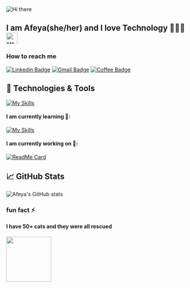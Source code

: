 ![Hi there](https://capsule-render.vercel.app/api?type=waving&color=20:faebd7,80:f5a4a050&height=200&width=1500&section=header&text=Hello,%20Folks!&fontColor=ffffff&fontSize=60&animation=fadeIn&fontAlignY=38&descAlignY=51&descAlign=62)



## I am Afeya(she/her) and I love Technology &#128105;&#127995;&#8205;&#128187; <img src="https://raw.githubusercontent.com/MartinHeinz/MartinHeinz/master/wave.gif" width="30" height="30" alt="waving icon">

### How to reach me
[![Linkedin Badge](https://img.shields.io/badge/-LinkedIn-blue?style=flat-round&logo=Linkedin&logoColor=white&link=https://www.linkedin.com/in/afeyajahin)](https://www.linkedin.com/in/afeyajahin)
[![Gmail Badge](https://img.shields.io/badge/Gmail-d14836?style=flat-round&logo=Gmail&logoColor=white&link=mailto:jahin22a@mtholyoke.edu)](mailto:jahin22a@mtholyoke.edu)
[![Coffee Badge](https://img.shields.io/badge/-buymeacoffee-critical?style=flat-round&link=https://www.buymeacoffee.com/afeyajahin)](https://www.buymeacoffee.com/afeyajahin)



## 🔧 Technologies & Tools
[![My Skills](https://skills.thijs.gg/icons?i=python,java,js,html,css,nodejs,swift,r,figma&theme=light)](https://skills.thijs.gg)

#### I am currently learning 🌱: 
[![My Skills](https://skills.thijs.gg/icons?i=react&theme=light)](https://skills.thijs.gg)

#### I am currently working on 🔭:
[![ReadMe Card](https://github-readme-stats.vercel.app/api/pin/?username=AfeyaJahin&repo=portfolio)](https://github.com/AfeyaJahin/portfolio)


## &#x1f4c8; GitHub Stats
![Afeya's GitHub stats](https://github-readme-stats.vercel.app/api?username=afeyajahin&theme=buefy&show_icons=true)

### fun fact ⚡
#### I have 50+ cats and they were all rescued

<img src="https://c.tenor.com/oS5SFKhlWYwAAAAd/angry-cat.gif" width="120px">

<!--
**AfeyaJahin/AfeyaJahin** is a ✨ _special_ ✨ repository because its `README.md` (this file) appears on your GitHub profile.

Here are some ideas to get you started:

- 🔭 I’m currently working on ...
- 🌱 I’m currently learning ...
- 👯 I’m looking to collaborate on ...
- 🤔 I’m looking for help with ...
- 💬 Ask me about ...
- 📫 How to reach me: ...
- 😄 Pronouns: ...
- ⚡ Fun fact: ...
-->
